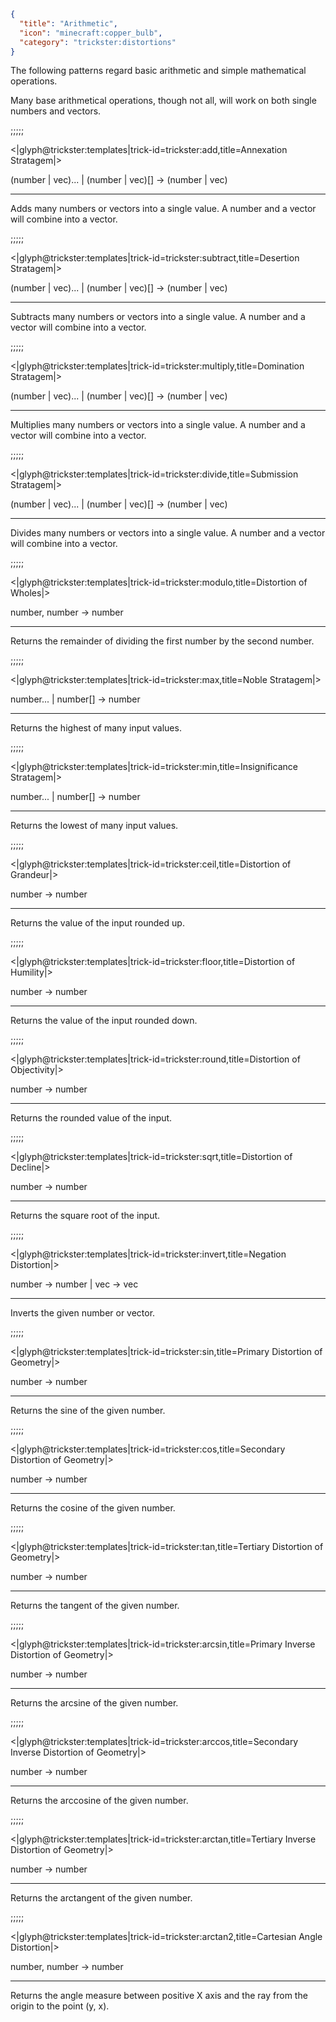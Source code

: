 ```json
{
  "title": "Arithmetic",
  "icon": "minecraft:copper_bulb",
  "category": "trickster:distortions"
}
```

The following patterns regard basic arithmetic and simple mathematical operations.


Many base arithmetical operations, though not all, will work on both single numbers and vectors.

;;;;;

<|glyph@trickster:templates|trick-id=trickster:add,title=Annexation Stratagem|>

(number | vec)... | (number | vec)[] -> (number | vec)

---

Adds many numbers or vectors into a single value. 
A number and a vector will combine into a vector.

;;;;;

<|glyph@trickster:templates|trick-id=trickster:subtract,title=Desertion Stratagem|>

(number | vec)... | (number | vec)[] -> (number | vec)

---

Subtracts many numbers or vectors into a single value.
A number and a vector will combine into a vector.

;;;;;

<|glyph@trickster:templates|trick-id=trickster:multiply,title=Domination Stratagem|>

(number | vec)... | (number | vec)[] -> (number | vec)

---

Multiplies many numbers or vectors into a single value.
A number and a vector will combine into a vector.

;;;;;

<|glyph@trickster:templates|trick-id=trickster:divide,title=Submission Stratagem|>

(number | vec)... | (number | vec)[] -> (number | vec)

---

Divides many numbers or vectors into a single value.
A number and a vector will combine into a vector.

;;;;;

<|glyph@trickster:templates|trick-id=trickster:modulo,title=Distortion of Wholes|>

number, number -> number

---

Returns the remainder of dividing the first number by the second number.

;;;;;

<|glyph@trickster:templates|trick-id=trickster:max,title=Noble Stratagem|>

number... | number[] -> number

---

Returns the highest of many input values.

;;;;;

<|glyph@trickster:templates|trick-id=trickster:min,title=Insignificance Stratagem|>

number... | number[] -> number

---

Returns the lowest of many input values.

;;;;;

<|glyph@trickster:templates|trick-id=trickster:ceil,title=Distortion of Grandeur|>

number -> number

---

Returns the value of the input rounded up.

;;;;;

<|glyph@trickster:templates|trick-id=trickster:floor,title=Distortion of Humility|>

number -> number

---

Returns the value of the input rounded down.

;;;;;

<|glyph@trickster:templates|trick-id=trickster:round,title=Distortion of Objectivity|>

number -> number

---

Returns the rounded value of the input.

;;;;;

<|glyph@trickster:templates|trick-id=trickster:sqrt,title=Distortion of Decline|>

number -> number

---

Returns the square root of the input.

;;;;;

<|glyph@trickster:templates|trick-id=trickster:invert,title=Negation Distortion|>

number -> number | vec -> vec

---

Inverts the given number or vector.

;;;;;

<|glyph@trickster:templates|trick-id=trickster:sin,title=Primary Distortion of Geometry|>

number -> number

---

Returns the sine of the given number.

;;;;;

<|glyph@trickster:templates|trick-id=trickster:cos,title=Secondary Distortion of Geometry|>

number -> number

---

Returns the cosine of the given number.

;;;;;

<|glyph@trickster:templates|trick-id=trickster:tan,title=Tertiary Distortion of Geometry|>

number -> number

---

Returns the tangent of the given number.

;;;;;

<|glyph@trickster:templates|trick-id=trickster:arcsin,title=Primary Inverse Distortion of Geometry|>

number -> number

---

Returns the arcsine of the given number.

;;;;;

<|glyph@trickster:templates|trick-id=trickster:arccos,title=Secondary Inverse Distortion of Geometry|>

number -> number

---

Returns the arccosine of the given number.

;;;;;

<|glyph@trickster:templates|trick-id=trickster:arctan,title=Tertiary Inverse Distortion of Geometry|>

number -> number

---

Returns the arctangent of the given number.

;;;;;

<|glyph@trickster:templates|trick-id=trickster:arctan2,title=Cartesian Angle Distortion|>

number, number -> number

---

Returns the angle measure between positive X axis and the ray from the origin to the point (y, x).